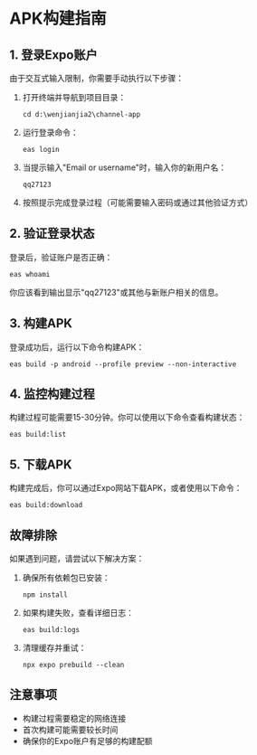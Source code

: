 # APK构建指南

## 1. 登录Expo账户

由于交互式输入限制，你需要手动执行以下步骤：

1. 打开终端并导航到项目目录：
   ```
   cd d:\wenjianjia2\channel-app
   ```

2. 运行登录命令：
   ```
   eas login
   ```

3. 当提示输入"Email or username"时，输入你的新用户名：
   ```
   qq27123
   ```

4. 按照提示完成登录过程（可能需要输入密码或通过其他验证方式）

## 2. 验证登录状态

登录后，验证账户是否正确：
```
eas whoami
```

你应该看到输出显示"qq27123"或其他与新账户相关的信息。

## 3. 构建APK

登录成功后，运行以下命令构建APK：
```
eas build -p android --profile preview --non-interactive
```

## 4. 监控构建过程

构建过程可能需要15-30分钟。你可以使用以下命令查看构建状态：
```
eas build:list
```

## 5. 下载APK

构建完成后，你可以通过Expo网站下载APK，或者使用以下命令：
```
eas build:download
```

## 故障排除

如果遇到问题，请尝试以下解决方案：

1. 确保所有依赖包已安装：
   ```
   npm install
   ```

2. 如果构建失败，查看详细日志：
   ```
   eas build:logs
   ```

3. 清理缓存并重试：
   ```
   npx expo prebuild --clean
   ```

## 注意事项

- 构建过程需要稳定的网络连接
- 首次构建可能需要较长时间
- 确保你的Expo账户有足够的构建配额